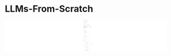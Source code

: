 # LLMs-From-Scratch

![Image Description](https://raw.githubusercontent.com/DSun91/LLMs-From-Scratch/master/NLP.png)
